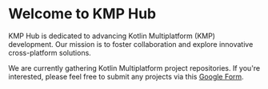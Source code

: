 # Welcome to KMP Hub

KMP Hub is dedicated to advancing Kotlin Multiplatform (KMP) development. Our mission is to foster collaboration and explore innovative cross-platform solutions.

We are currently gathering Kotlin Multiplatform project repositories. If you're interested, please feel free to submit any projects via this [Google Form](https://docs.google.com/forms/d/e/1FAIpQLScfPxcjrlwE_Lu4fVLsXW68mG293u_O0yUH2PS45zDB2B2kKQ/viewform).
